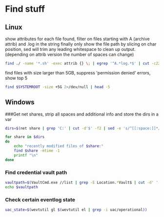 # Find stuff

## Linux

show attributes for each file found, filter on files starting with A (archive attrib) and .log in the string
finally only show the file path by slicing on char position, sed will trim any leading whitespace to clean up output.
(depending on attrib version the number of spaces can change)

```Bash
find ./ -name '*.sh' -exec attrib {} \; | egrep '^A.*log.*$' | cut -c22- | sed -e 's/^[[:space:]]*//'
```

find files with size larger than 5GB, suppress 'permission denied' errors, show top 5

```Bash
find $SYSTEMROOT -size +5G 2>/dev/null | head -5 
```

## Windows

###Get net shares, strip all spaces and additional info and store the dirs in a var

```Bash
dirs=$(net share | grep 'C:' | cut -d'$' -f2 | sed -e 's/^[[:space:]]*//' | cut -d' ' -f1)

for share in $dirs
do
    echo "recently modified files of $share:"
    find $share -mtime -1
    printf "\n"
done
```

### Find credential vault path

```Bash
vaultpath=$(VaultCmd.exe //list | grep -E Location.*Vault$ | cut -d' ' -f2)
echo $vaultpath
```

### Check certain eventlog state

```Bash
uac_state=$(wevtutil gl $(wevtutil el | grep -i uac/operational))
```